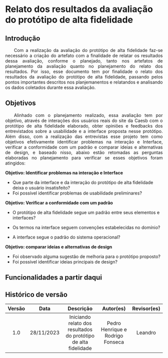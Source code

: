 # Relato dos resultados da avaliação do protótipo de alta fidelidade

## Introdução
<p align="justify">&emsp;&emsp;Com a realização da avaliação do protótipo de alta fidelidade faz-se necessário a criação do artefato com a finalidade de relatar os resultados dessa avaliação, conforme o planejado, tanto nos artefatos de planejamento da avaliação quanto no planejamento do relato dos resultados. Por isso, esse documento tem por finalidade o relato dos resultados da avaliação do protótipo de alta fidelidade, passando pelos pontos importantes descritos nos planjemanentos e relatandos e analisando os dados coletados durante essa avaliação.</p>

## Objetivos 
<p align="justify">&emsp;&emsp;Alinhado com o planejamento realizado, essa avaliação tem por objetivo, através de interações dos usuários reais do site da Caesb com o protótipo de alta fidelidade elaborado, obter opiniões e feedbacks dos entrevistados sobre a usabilidade e a interface proposta nesse protótipo. Além disso, com a realização das entrevistas esse projeto tem como objetivos efetivamente identificar problemas na interação e Interface, verificar a conformidade com um padrão e comparar ideias e alternativas de design, e baseado nisso, abaixo estão retomadas as perguntas elaboradas no planejamento para verificar se esses objetivos foram atingidos:</p>

<b>Objetivo: Identificar problemas na interação e Interface</b>

 - Que parte da interface e da interação do protótipo de alta fidelidade deixa o usuário insatisfeito?
  - Foi possível identificar problemas de usabilidade preliminares?

 <b>Objetivo: Verificar a conformidade com um padrão</b>

 - O protótipo de alta fidelidade segue um padrão entre seus elementos e interfaces?

  - Os termos na interface seguem convenções estabelecidas no domínio?
  
  - A interface segue o padrão do sistema operacional?
  
<b>Objetivo: comparar ideias e alternativas de design</b>
 
 - Foi observado alguma sugestão de melhoria para o protótipo proposto?
 - Foi possível identificar ideias principais de design?

## Funcionalidades a partir daqui



## Histórico de versão

<center>

| Versão |    Data    |      Descrição       |  Autor(es) | Revisor(es) |
| :----: | :--------: | :------------------: | :-----: | :-----: |
| 1.0  | 28/11/2023 | Iniciando relato dos resultados do protótipo de alta fidelidade  | Pedro Henrique e Rodrigo Fonseca| Leandro |

</center>